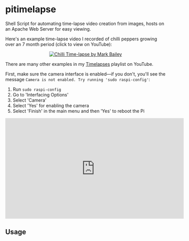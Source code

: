 # pitimelapse
Shell Script for automating time-lapse video creation from images, hosts on an Apache Web Server for easy viewing.

Here's an example time-lapse video I recorded of chilli peppers growing over an 7 month period (click to view on YouTube):

<p align="center"><a href="https://www.youtube.com/embed/c2NePLQ2OQk"><img src="https://img.youtu.com/vi/mThXDhkj0aA/0.jpg" alt="Chilli Time-lapse by Mark Bailey" /></a></p>

There are many other examples in my <a href="https://www.youtube.com/channel/UCq2082CCgrotqy21P-IxtTw">Timelapses</a> playlist on YouTube.

First, make sure the camera interface is enabled—if you don't, you'll see the message `Camera is not enabled. Try running 'sudo raspi-config'`:

  1. Run `sudo raspi-config`
  2. Go to 'Interfacing Options'
  3. Select 'Camera'
  4. Select 'Yes' for enabling the camera
  5. Select 'Finish' in the main menu and then 'Yes' to reboot the Pi

<iframe width="560" height="315" src="https://www.youtube.com/embed/c2NePLQ2OQk" title="YouTube video player" frameborder="0" allow="accelerometer; autoplay; clipboard-write; encrypted-media; gyroscope; picture-in-picture" allowfullscreen></iframe>

## Usage



